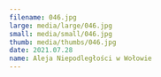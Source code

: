 ```yaml
---
filename: 046.jpg
large: media/large/046.jpg
small: media/small/046.jpg
thumb: media/thumbs/046.jpg
date: 2021.07.28
name: Aleja Niepodległości w Wołowie
---
```

